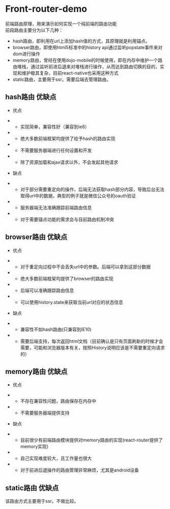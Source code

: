 # Front-router-demo
前端路由原理，用来演示如何实现一个纯前端的路由功能 <br/>
前段路由主要分为以下几种：
- hash路由，即利用在url上添加hash值的方式，其原理就是利用锚点。
- browser路由，即使用html5标准中的history api通过监听popstate事件来对dom进行操作
- memory路由，曾经在使用dojo-mobile的时候使用，即在内存中维护一个路由堆栈，通过监听前进后退来对堆栈进行操作，从而达到路由切换的目的，实现和维护极其复杂，目前react-native也采用这种方式
- static路由，主要用于ssr。需要后端去管理路由。

## hash路由 优缺点
- 优点
 - - 实现简单，兼容性好（兼容到ie8）
 - - 绝大多数前端框架均提供了给予hash的路由实现
 - - 不需要服务器端进行任何设置和开发
 - - 除了资源加载和ajax请求以外，不会发起其他请求
 
- 缺点
 - - 对于部分需要重定向的操作，后端无法获取hash部分内容，导致后台无法取得url中的数据，典型的例子就是微信公众号的oauth验证
 - - 服务器端无法准确跟踪前端路由信息
 - - 对于需要锚点功能的需求会与目前路由机制冲突

## browser路由 优缺点
- 优点
 - - 对于重定向过程中不会丢失url中的参数。后端可以拿到这部分数据
 - - 绝大多数前端框架均提供了browser的路由实现
 - - 后端可以准确跟踪路由信息
 - - 可以使用history.state来获取当前url对应的状态信息

- 缺点 
 - - 兼容性不如hash路由(只兼容到IE10)
 - - 需要后端支持，每次返回html文档（目前确认是只有页面刷新的时候才会需要，可能和浏览器版本有关，按照History说明应该是不需要重定向请求的）

## memory路由 优缺点
- 优点
 - - 不存在兼容性问题，路由保存在内存中
 - - 不需要服务器端提供支持

- 缺点
 - - 目前很少有前端路由模块提供对memory路由的实现(react-router提供了memory实现)
 - - 自己实现难度较大，且工作量也很大
 - - 对于前进后退操作的路由管理非常麻烦，尤其是android设备
 
## static路由 优缺点
该路由方式主要用于ssr。不做比较。
